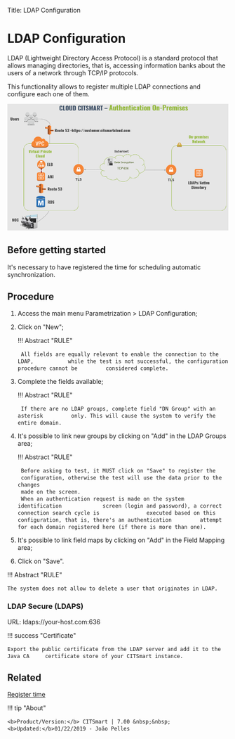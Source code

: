 Title: LDAP Configuration

# LDAP Configuration

LDAP (Lightweight Directory Access Protocol) is a standard protocol that allows managing directories, that is, accessing information banks about the users of a network through TCP/IP protocols.

This functionality allows to register multiple LDAP connections and configure each one of them.

![LDAP/AD authentication](images/cloud-arch-authentication.png)

## Before getting started

It's necessary to have registered the time for scheduling automatic synchronization.

## Procedure

1. Access the main menu Parametrization > LDAP Configuration;
2. Click on "New";

    !!! Abstract "RULE"

        All fields are equally relevant to enable the connection to the LDAP,           while the test is not successful, the configuration procedure cannot be         considered complete.


3. Complete the fields available;
    
    !!! Abstract "RULE"

        If there are no LDAP groups, complete field "DN Group" with an asterisk         only. This will cause the system to verify the entire domain.


4. It's possible to link new groups by clicking on "Add" in the LDAP Groups area;

    !!! Abstract "RULE"

        Before asking to test, it MUST click on "Save" to register the
        configuration, otherwise the test will use the data prior to the changes
        made on the screen.
        When an authentication request is made on the system identification             screen (login and password), a correct connection search cycle is               executed based on this configuration, that is, there's an authentication         attempt for each domain registered here (if there is more than one).
	

5. It's possible to link field maps by clicking on "Add" in the Field Mapping area;

6. Click on "Save".

!!! Abstract "RULE"

    The system does not allow to delete a user that originates in LDAP.
    
### LDAP Secure (LDAPS)

URL: ldaps://your-host.com:636

!!! success "Certificate"

    Export the public certificate from the LDAP server and add it to the Java CA     certificate store of your CITSmart instance.
    
    
## Related

[Register time](/en-us/citsmart-7/processes/event/configuration/register-time.html)


!!! tip "About"

    <b>Product/Version:</b> CITSmart | 7.00 &nbsp;&nbsp;
    <b>Updated:</b>01/22/2019 - João Pelles  
	
